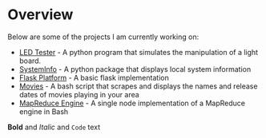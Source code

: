 # Overview

Below are some of the projects I am currently working on:

- [LED Tester](https://github.com/thanders/led_tester) - A python program that simulates the manipulation of a light board.
- [SystemInfo](https://github.com/thanders/systeminfo_a2) - A python package that displays local system information
- [Flask Platform](https://github.com/thanders/flask_platform) - A basic flask implementation
- [Movies](https://thanders.github.io/movies/) - A bash script that scrapes and displays the names and release dates of movies playing in your area
- [MapReduce Engine](https://github.com/thanders/MapReduce) - A single node implementation of a MapReduce engine in Bash

**Bold** and _Italic_ and `Code` text

